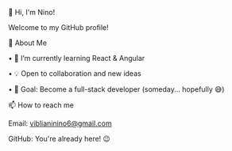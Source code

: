 👋 Hi, I'm Nino! 

Welcome to my GitHub profile! 



🚀 About Me

• 🌱 I’m currently learning React & Angular

• 💡 Open to collaboration and new ideas

• 🎯 Goal: Become a full-stack developer (someday... hopefully 😅)




📫 How to reach me

Email: viblianinino6@gmail.com

GitHub: You're already here! 😉
<!---
NiiNiiAa/NiiNiiAa is a ✨ special ✨ repository because its `README.md` (this file) appears on your GitHub profile.
You can click the Preview link to take a look at your changes.
--->
